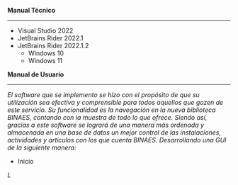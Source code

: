 **Manual Técnico**
***
* Visual Studio 2022
* JetBrains Rider 2022.1
* JetBrains Rider 2022.1.2
  * Windows 10
  * Windows 11

**Manual de Usuario**
<!-- Manual de usuario, explicar la manera en que funciona el software, todas las opciones deben ser
contempladas, no debe usarse lenguaje técnico.-->

***
*El software que se implemento se hizo con el propósito de que su utilización sea efectiva y comprensible para todos aquellos que gozen de este servicio. Su funcionalidad es la navegación en la nueva biblioteca BINAES, contando con la muestra de todo lo que ofrece. Siendo así, gracias a este software se logrará de una manera más ordenada y almacenada en una base de datos un mejor control de las instalaciones, actividades y artículos con los que cuenta BINAES. Desarrollando una GUI de la siguiente manera:*

* Inicio

*L*
